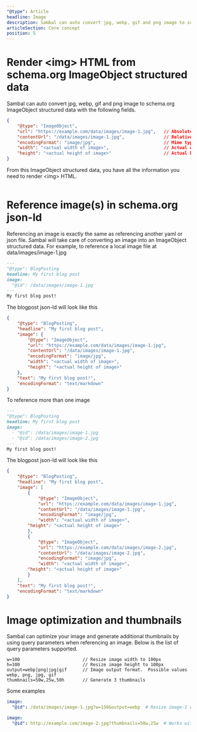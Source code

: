 ```yaml
---
"@type": Article
headline: Image
description: Sambal can auto convert jpg, webp, gif and png image to schema.org ImageObject structured data
articleSection: Core concept
position: 5
---
```


# Render &lt;img&gt; HTML from schema.org ImageObject structured data

Sambal can auto convert jpg, webp, gif and png image to schema.org ImageObject structured data with the following fields.

```json
{
    "@type": "ImageObject",
    "url": "https://example.com/data/images/image-1.jpg",   // Absolute URL to the image
    "contentUrl": "/data/images/image-1.jpg",               // Relative URL to your hostname
    "encodingFormat": "image/jpg",                          // Mime type of your image
    "width": "<actual width of image>",                     // Actual width of your image
    "height": "<actual height of image>"                    // Actual height of your image
}
```

From this ImageObject structured data, you have all the information you need to render &lt;img&gt; HTML.

```html

```

# Reference image(s) in schema.org json-ld

Referencing an image is exactly the same as referencing another yaml or json file.  Sambal will take care of converting an image into an ImageObject structured data.  For example, to reference a local image file at data/images/image-1.jpg

```markdown
---
"@type": BlogPosting
headline: My first blog post
image:
  "@id": /data/images/image-1.jpg
---
My first blog post!
```

The blogpost json-ld will look like this

```json
{
    "@type": "BlogPosting",
    "headline": "My first blog post",
    "image": {
        "@type": "ImageObject",
        "url": "https://example.com/data/images/image-1.jpg",
        "contentUrl": "/data/images/image-1.jpg",
        "encodingFormat": "image/jpg",
        "width": "<actual width of image>",
        "height": "<actual height of image>"
    },
    "text": "My first blog post!",
    "encodingFormat": "text/markdown"
}
```

To reference more than one image

```markdown
---
"@type": BlogPosting
headline: My first blog post
image:
  - "@id": /data/images/image-1.jpg
  - "@id": /data/images/image-2.jpg
---
My first blog post!
```

The blogpost json-ld will look like this

```json
{
    "@type": "BlogPosting",
    "headline": "My first blog post",
    "image": [
        {
            "@type": "ImageObject",
            "url": "https://example.com/data/images/image-1.jpg",
            "contentUrl": "/data/images/image-1.jpg",
            "encodingFormat": "image/jpg",
            "width": "<actual width of image>",
        "height": "<actual height of image>"
        },
        {
            "@type": "ImageObject",
            "url": "https://example.com/data/images/image-2.jpg",
            "contentUrl": "/data/images/image-2.jpg",
            "encodingFormat": "image/jpg",
            "width": "<actual width of image>",
        "height": "<actual height of image>"
        }
    ],
    "text": "My first blog post!",
    "encodingFormat": "text/markdown"
}
```


# Image optimization and thumbnails

Sambal can optimize your image and generate additional thumbnails by using query parameters when referencing an image.  Below is the list of query parameters supported.

```text
w=100                        // Resize image width to 100px
h=100                        // Resize image height to 100px
output=webp|png|jpg|gif      // Image output format.  Possible values webp, png, jpg, gif
thumbnails=50w,25w,50h       // Generate 3 thumbnails
```

Some examples

```yml
image:
  "@id": /data/images/image-1.jpg?w=150&output=webp  # Resize image-1 width to 150px and output in webp format
```

```yml
image:
  "@id": http://example.com/image-2.jpg?thumbnails=50w,25w  # Works with absolute url.  Generate 2 thumbnails, one width=50px, one width=25px
```
